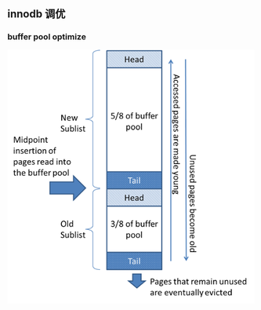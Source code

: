 ## innodb 调优

### buffer pool optimize

![mysql buffer pool](https://github.com/zoech/wiki/blob/master/resources/arch/mysql/innodb-buffer-pool-list.png)
